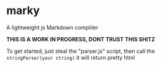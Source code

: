 # marky
 A lightweight js Markdown compliler 

 **THIS IS A WORK IN PROGRESS, DONT TRUST THIS SHITZ**

 To get started, just steal the "parser.js" script, then call the `stringParser(your string)` it will return pretty html
